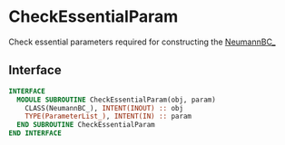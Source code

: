 # CheckEssentialParam

Check essential parameters required for constructing the [NeumannBC_](NeumannBC_.md)

## Interface

```fortran
INTERFACE
  MODULE SUBROUTINE CheckEssentialParam(obj, param)
    CLASS(NeumannBC_), INTENT(INOUT) :: obj
    TYPE(ParameterList_), INTENT(IN) :: param
  END SUBROUTINE CheckEssentialParam
END INTERFACE
```


